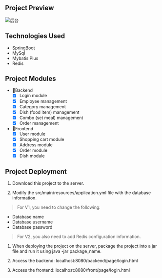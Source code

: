 

## Project Preview
![后台](https://github.com/yaoyueyue/takeout-springboot/resources/screen-backend.png)
## Technologies Used
- SpringBoot
- MySql
- Mybatis Plus
- Redis

## Project Modules
- 🔺Backend
  - [x] Login module
  - [x] Employee management
  - [x] Category management
  - [x] Dish (food item) management
  - [x] Combo (set meal) management
  - [x] Order management
- 🔻Frontend
  - [x] User module 
  - [x] Shopping cart module 
  - [x] Address module 
  - [x] Order module 
  - [x] Dish module

## Project Deployment

1. Download this project to the server.

2. Modify the src/main/resources/application.yml file with the database information.
> For V1, you need to change the following:
  - Database name
  - Database username
  - Database password
> For V2, you also need to add Redis configuration information.
1. When deploying the project on the server, package the project into a jar file and run it using java -jar package_name.

2. Access the backend: localhost:8080/backend/page/login.html

3. Access the frontend: localhost:8080/front/page/login.html



